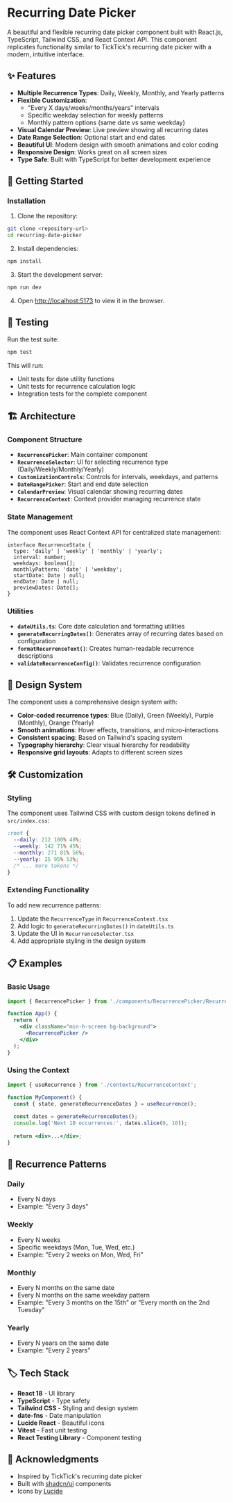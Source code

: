 # Recurring Date Picker

A beautiful and flexible recurring date picker component built with React.js, TypeScript, Tailwind CSS, and React Context API. This component replicates functionality similar to TickTick's recurring date picker with a modern, intuitive interface.

## ✨ Features

- **Multiple Recurrence Types**: Daily, Weekly, Monthly, and Yearly patterns
- **Flexible Customization**: 
  - "Every X days/weeks/months/years" intervals
  - Specific weekday selection for weekly patterns
  - Monthly pattern options (same date vs same weekday)
- **Visual Calendar Preview**: Live preview showing all recurring dates
- **Date Range Selection**: Optional start and end dates
- **Beautiful UI**: Modern design with smooth animations and color coding
- **Responsive Design**: Works great on all screen sizes
- **Type Safe**: Built with TypeScript for better development experience

## 🚀 Getting Started
### Installation

1. Clone the repository:
```bash
git clone <repository-url>
cd recurring-date-picker
```

2. Install dependencies:
```bash
npm install
```

3. Start the development server:
```bash
npm run dev
```

4. Open [http://localhost:5173](http://localhost:5173) to view it in the browser.

## 🧪 Testing

Run the test suite:

```bash
npm test
```

This will run:
- Unit tests for date utility functions
- Unit tests for recurrence calculation logic
- Integration tests for the complete component

## 🏗️ Architecture

### Component Structure

- **`RecurrencePicker`**: Main container component
- **`RecurrenceSelector`**: UI for selecting recurrence type (Daily/Weekly/Monthly/Yearly)
- **`CustomizationControls`**: Controls for intervals, weekdays, and patterns
- **`DateRangePicker`**: Start and end date selection
- **`CalendarPreview`**: Visual calendar showing recurring dates
- **`RecurrenceContext`**: Context provider managing recurrence state

### State Management

The component uses React Context API for centralized state management:

```tsx
interface RecurrenceState {
  type: 'daily' | 'weekly' | 'monthly' | 'yearly';
  interval: number;
  weekdays: boolean[];
  monthlyPattern: 'date' | 'weekday';
  startDate: Date | null;
  endDate: Date | null;
  previewDates: Date[];
}
```

### Utilities

- **`dateUtils.ts`**: Core date calculation and formatting utilities
- **`generateRecurringDates()`**: Generates array of recurring dates based on configuration
- **`formatRecurrenceText()`**: Creates human-readable recurrence descriptions
- **`validateRecurrenceConfig()`**: Validates recurrence configuration

## 🎨 Design System

The component uses a comprehensive design system with:

- **Color-coded recurrence types**: Blue (Daily), Green (Weekly), Purple (Monthly), Orange (Yearly)
- **Smooth animations**: Hover effects, transitions, and micro-interactions
- **Consistent spacing**: Based on Tailwind's spacing system
- **Typography hierarchy**: Clear visual hierarchy for readability
- **Responsive grid layouts**: Adapts to different screen sizes

## 🛠️ Customization

### Styling

The component uses Tailwind CSS with custom design tokens defined in `src/index.css`:

```css
:root {
  --daily: 212 100% 48%;
  --weekly: 142 71% 45%;
  --monthly: 271 81% 56%;
  --yearly: 25 95% 53%;
  /* ... more tokens */
}
```

### Extending Functionality

To add new recurrence patterns:

1. Update the `RecurrenceType` in `RecurrenceContext.tsx`
2. Add logic to `generateRecurringDates()` in `dateUtils.ts`
3. Update the UI in `RecurrenceSelector.tsx`
4. Add appropriate styling in the design system

## 📋 Examples

### Basic Usage

```jsx
import { RecurrencePicker } from './components/RecurrencePicker/RecurrencePicker';

function App() {
  return (
    <div className="min-h-screen bg-background">
      <RecurrencePicker />
    </div>
  );
}
```

### Using the Context

```jsx
import { useRecurrence } from './contexts/RecurrenceContext';

function MyComponent() {
  const { state, generateRecurrenceDates } = useRecurrence();
  
  const dates = generateRecurrenceDates();
  console.log('Next 10 occurrences:', dates.slice(0, 10));
  
  return <div>...</div>;
}
```

## 🧮 Recurrence Patterns

### Daily
- Every N days
- Example: "Every 3 days"

### Weekly  
- Every N weeks
- Specific weekdays (Mon, Tue, Wed, etc.)
- Example: "Every 2 weeks on Mon, Wed, Fri"

### Monthly
- Every N months on the same date
- Every N months on the same weekday pattern
- Example: "Every 3 months on the 15th" or "Every month on the 2nd Tuesday"

### Yearly
- Every N years on the same date
- Example: "Every 2 years"

## 🏷️ Tech Stack

- **React 18** - UI library
- **TypeScript** - Type safety
- **Tailwind CSS** - Styling and design system
- **date-fns** - Date manipulation
- **Lucide React** - Beautiful icons
- **Vitest** - Fast unit testing
- **React Testing Library** - Component testing


## 🙏 Acknowledgments

- Inspired by TickTick's recurring date picker
- Built with [shadcn/ui](https://ui.shadcn.com/) components
- Icons by [Lucide](https://lucide.dev/)

